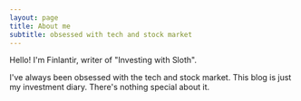 ```yaml
---
layout: page
title: About me
subtitle: obsessed with tech and stock market
---
```


Hello! 
I'm Finlantir, writer of "Investing with Sloth".

I've always been obsessed with the tech and stock market.
This blog is just my investment diary.
There's nothing special about it.